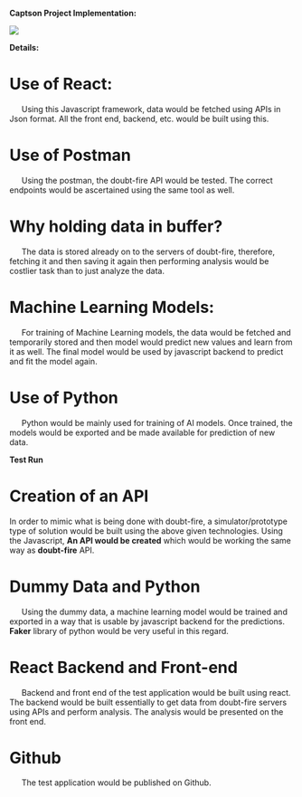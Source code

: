 ﻿**Captson Project Implementation:**

![](Aspose.Words.2543959b-379f-4c65-86bf-6d54b68a1270.001.png)

**Details:**
# **Use of React:**
`	`Using this Javascript framework, data would be fetched using APIs in Json format. All the front end, backend, etc. would be built using this. 
# **Use of Postman**
`	`Using the postman, the doubt-fire API would be tested. The correct endpoints would be ascertained using the same tool as well.
# **Why holding data in buffer?** 
`	`The data is stored already on to the servers of doubt-fire, therefore, fetching it and then saving it again then performing analysis would be costlier task than to just analyze the data. 
# **Machine Learning Models:**
`	`For training of Machine Learning models, the data would be fetched and temporarily stored and then model would predict new values and learn from it as well. The final model would be used by javascript backend to predict and fit the model again.
# **Use of Python**
`	`Python would be mainly used for training of AI models. Once trained, the models would be exported and be made available for prediction of new data. 

**Test Run**
# **Creation of an API** 
In order to mimic what is being done with doubt-fire, a simulator/prototype type of solution would be built using the above given technologies. Using the Javascript, **An API would be created** which would be working the same way as **doubt-fire** API. 
# **Dummy Data and Python**
`	`Using the dummy data, a machine learning model would be trained and exported in a way that is usable by javascript backend for the predictions. **Faker** library of python would be very useful in this regard. 
# **React Backend and Front-end**
`	`Backend and front end of the test application would be built using react. The backend would be built essentially to get data from doubt-fire servers using APIs and perform analysis. The analysis would be presented on the front end.
# **Github**
`	`The test application would be published on Github. 


